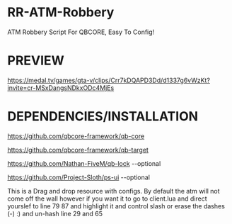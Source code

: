 # RR-ATM-Robbery
ATM Robbery Script For QBCORE, Easy To Config! 

# PREVIEW
https://medal.tv/games/gta-v/clips/Crr7kDQAPD3Dd/d1337g6vWzKt?invite=cr-MSxDangsNDkxODc4MjEs

# DEPENDENCIES/INSTALLATION
https://github.com/qbcore-framework/qb-core

https://github.com/qbcore-framework/qb-target

https://github.com/Nathan-FiveM/qb-lock --optional

https://github.com/Project-Sloth/ps-ui --optional



This is a Drag and drop resource with configs. By default the atm will not come off the wall however if you want it to
go to client.lua and direct yourslef to line 79 87 and highlight it and control slash or erase the dashes (-) :)
and un-hash line 29 and 65





